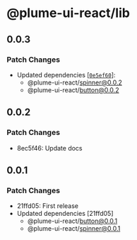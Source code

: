 # @plume-ui-react/lib

## 0.0.3

### Patch Changes

- Updated dependencies [[`0e5ef60`](https://github.com/darioegb/plume-ui-react/commit/0e5ef6088913e489e90d58d5e767bdd236f9e97d)]:
  - @plume-ui-react/spinner@0.0.2
  - @plume-ui-react/button@0.0.2

## 0.0.2

### Patch Changes

- 8ec5f46: Update docs

## 0.0.1

### Patch Changes

- 21ffd05: First release
- Updated dependencies [21ffd05]
  - @plume-ui-react/button@0.0.1
  - @plume-ui-react/spinner@0.0.1

